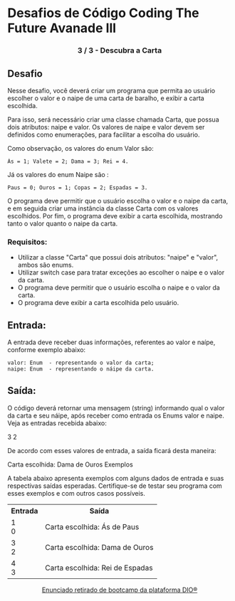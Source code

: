 # Desafios de Código Coding The Future Avanade lll
<h3 align="center"> 3 / 3 - Descubra a Carta</h3>


## Desafio

Nesse desafio, você deverá criar um programa que permita ao usuário escolher o valor e o naipe de uma carta de baralho, e exibir a carta escolhida.

Para isso, será necessário criar uma classe chamada Carta, que possua dois atributos: naipe e valor. Os valores de naipe e valor devem ser definidos como enumerações, para facilitar a escolha do usuário.

Como observação, os valores do enum Valor são:

    Ás = 1; Valete = 2; Dama = 3; Rei = 4.

Já os valores do enum Naipe são :

    Paus = 0; Ouros = 1; Copas = 2; Espadas = 3.

O programa deve permitir que o usuário escolha o valor e o naipe da carta, e em seguida criar uma instância da classe Carta com os valores escolhidos. Por fim, o programa deve exibir a carta escolhida, mostrando tanto o valor quanto o naipe da carta.

### Requisitos:

* Utilizar a classe "Carta" que possui dois atributos: "naipe" e "valor", ambos são enums.
* Utilizar switch case para tratar exceções ao escolher o naipe e o valor da carta.
* O programa deve permitir que o usuário escolha o naipe e o valor da carta.
* O programa deve exibir a carta escolhida pelo usuário.

## Entrada:

A entrada deve receber duas informações, referentes ao valor e naípe, conforme exemplo abaixo:

    valor: Enum  - representando o valor da carta;
    naipe: Enum  - representando o náipe da carta.

## Saída:

O código deverá retornar uma mensagem (string) informando qual o valor da carta e seu náipe, após receber como entrada os Enums valor e naipe. Veja as entradas recebida abaixo:

3
2

De acordo com esses valores de entrada, a saída ficará desta maneira:

Carta escolhida: Dama de Ouros
Exemplos

A tabela abaixo apresenta exemplos com alguns dados de entrada e suas respectivas saídas esperadas. Certifique-se de testar seu programa com esses exemplos e com outros casos possíveis.


<div align="center">
  <table>
    <tr>
      <th>Entrada</th>
      <th>Saída</th>
    </tr>
    <tr>
      <td>1 <br> 0</td>
      <td>Carta escolhida: Ás de Paus</td>
    </tr>
    <tr>
      <td>3 <br> 2</td>
      <td>Carta escolhida: Dama de Ouros</td>
    </tr>
    <tr>
      <td>4 <br> 3</td>
      <td>Carta escolhida: Rei de Espadas</td>
    </tr>
  </table>
</div>
<div align="center">

[Enunciado retirado de bootcamp da plataforma DIO®](https://web.dio.me)

</div>